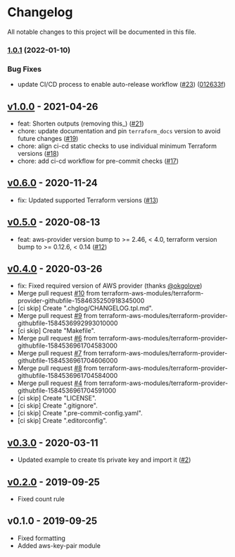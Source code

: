 # Changelog

All notable changes to this project will be documented in this file.

### [1.0.1](https://github.com/terraform-aws-modules/terraform-aws-key-pair/compare/v1.0.0...v1.0.1) (2022-01-10)


### Bug Fixes

* update CI/CD process to enable auto-release workflow ([#23](https://github.com/terraform-aws-modules/terraform-aws-key-pair/issues/23)) ([012633f](https://github.com/terraform-aws-modules/terraform-aws-key-pair/commit/012633f303ac41efc186bb4c2258eadfd600ab0a))

<a name="v1.0.0"></a>
## [v1.0.0] - 2021-04-26

- feat: Shorten outputs (removing this_) ([#21](https://github.com/terraform-aws-modules/terraform-aws-key-pair/issues/21))
- chore: update documentation and pin `terraform_docs` version to avoid future changes ([#19](https://github.com/terraform-aws-modules/terraform-aws-key-pair/issues/19))
- chore: align ci-cd static checks to use individual minimum Terraform versions ([#18](https://github.com/terraform-aws-modules/terraform-aws-key-pair/issues/18))
- chore: add ci-cd workflow for pre-commit checks ([#17](https://github.com/terraform-aws-modules/terraform-aws-key-pair/issues/17))


<a name="v0.6.0"></a>
## [v0.6.0] - 2020-11-24

- fix: Updated supported Terraform versions ([#13](https://github.com/terraform-aws-modules/terraform-aws-key-pair/issues/13))


<a name="v0.5.0"></a>
## [v0.5.0] - 2020-08-13

- feat: aws-provider version bump to >= 2.46, < 4.0, terraform version bump to >= 0.12.6, < 0.14 ([#12](https://github.com/terraform-aws-modules/terraform-aws-key-pair/issues/12))


<a name="v0.4.0"></a>
## [v0.4.0] - 2020-03-26

- fix: Fixed required version of AWS provider (thanks [@okgolove](https://github.com/okgolove))
- Merge pull request [#10](https://github.com/terraform-aws-modules/terraform-aws-key-pair/issues/10) from terraform-aws-modules/terraform-provider-githubfile-1584635250918345000
- [ci skip] Create ".chglog/CHANGELOG.tpl.md".
- Merge pull request [#9](https://github.com/terraform-aws-modules/terraform-aws-key-pair/issues/9) from terraform-aws-modules/terraform-provider-githubfile-1584536992993010000
- [ci skip] Create "Makefile".
- Merge pull request [#6](https://github.com/terraform-aws-modules/terraform-aws-key-pair/issues/6) from terraform-aws-modules/terraform-provider-githubfile-1584536961704583000
- Merge pull request [#7](https://github.com/terraform-aws-modules/terraform-aws-key-pair/issues/7) from terraform-aws-modules/terraform-provider-githubfile-1584536961704606000
- Merge pull request [#8](https://github.com/terraform-aws-modules/terraform-aws-key-pair/issues/8) from terraform-aws-modules/terraform-provider-githubfile-1584536961704584000
- Merge pull request [#4](https://github.com/terraform-aws-modules/terraform-aws-key-pair/issues/4) from terraform-aws-modules/terraform-provider-githubfile-1584536961704591000
- [ci skip] Create "LICENSE".
- [ci skip] Create ".gitignore".
- [ci skip] Create ".pre-commit-config.yaml".
- [ci skip] Create ".editorconfig".


<a name="v0.3.0"></a>
## [v0.3.0] - 2020-03-11

- Updated example to create tls private key and import it ([#2](https://github.com/terraform-aws-modules/terraform-aws-key-pair/issues/2))


<a name="v0.2.0"></a>
## [v0.2.0] - 2019-09-25

- Fixed count rule


<a name="v0.1.0"></a>
## v0.1.0 - 2019-09-25

- Fixed formatting
- Added aws-key-pair module


[Unreleased]: https://github.com/terraform-aws-modules/terraform-aws-key-pair/compare/v1.0.0...HEAD
[v1.0.0]: https://github.com/terraform-aws-modules/terraform-aws-key-pair/compare/v0.6.0...v1.0.0
[v0.6.0]: https://github.com/terraform-aws-modules/terraform-aws-key-pair/compare/v0.5.0...v0.6.0
[v0.5.0]: https://github.com/terraform-aws-modules/terraform-aws-key-pair/compare/v0.4.0...v0.5.0
[v0.4.0]: https://github.com/terraform-aws-modules/terraform-aws-key-pair/compare/v0.3.0...v0.4.0
[v0.3.0]: https://github.com/terraform-aws-modules/terraform-aws-key-pair/compare/v0.2.0...v0.3.0
[v0.2.0]: https://github.com/terraform-aws-modules/terraform-aws-key-pair/compare/v0.1.0...v0.2.0
